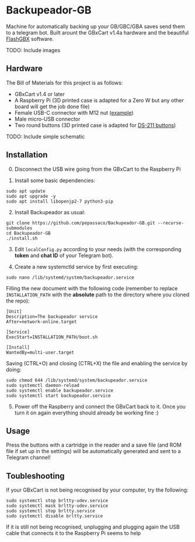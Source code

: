 # Backupeador-GB
Machine for automatically backing up your GB/GBC/GBA saves send them to a telegram bot. Built arount the GBxCart v1.4a hardware and the beautiful [FlashGBX](https://github.com/lesserkuma/FlashGBX) software.

TODO: Include images


## Hardware

The Bill of Materials for this project is as follows:

- GBxCart v1.4 or later
- A Raspberry Pi (3D printed case is adapted for a Zero W but any other board will get the job done file)
- Female USB-C connector with M12 nut ([example](https://es.aliexpress.com/item/1005005353938938.html))
- Male micro-USB connector
- Two round buttons (3D printed case is adapted for [DS-211 buttons](https://es.aliexpress.com/item/1005004732960774.html))

TODO: Include simple schematic


## Installation

0. Disconnect the USB wire going from the GBxCart to the Raspberry Pi

1. Install some basic dependencies:

```
sudo apt update
sudo apt upgrade -y
sudo apt install libopenjp2-7 python3-pip
```

2. Install Backupeador as usual: 

```
git clone https://github.com/pepassaco/Backupeador-GB.git --recurse-submodules
cd Backupeador-GB
./install.sh
```

3. Edit `localConfig.py` according to your needs (with the corresponding **token** and **chat ID** of your Telegram bot).

4. Create a new systemctld service by first executing:

```
sudo nano /lib/systemd/system/backupeador.service
```

Filling the new document with the following code (remember to replace `INSTALLATION_PATH` with the **absolute** path to the directory where you cloned the repo):

```
[Unit]
Description=The backupeador service
After=network-online.target

[Service]
ExecStart=INSTALLATION_PATH/boot.sh

[Install]
WantedBy=multi-user.target
```

Saving (CTRL+O) and closing (CTRL+X) the file and enabling the service by doing:

```
sudo chmod 644 /lib/systemd/system/backupeador.service
sudo systemctl daemon-reload
sudo systemctl enable backupeador.service
sudo systemctl start backupeador.service
```

5. Power off the Raspberry and connect the GBxCart back to it. Once you turn it on again everything should already be working fine :)



## Usage

Press the buttons with a cartridge in the reader and a save file (and ROM file if set up in the settings) will be automatically generated and sent to a Telegram channel!


## Toubleshooting

If your GBxCart is not being recognised by your computer, try the following:

```
sudo systemctl stop brltty-udev.service
sudo systemctl mask brltty-udev.service
sudo systemctl stop brltty.service
sudo systemctl disable brltty.service
```

If it is still not being recognised, unplugging and plugging again the USB cable that connects it to the Raspberry Pi seems to help